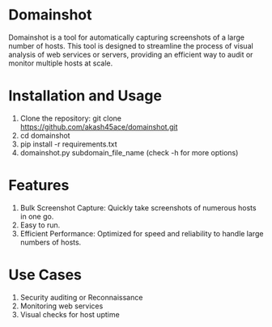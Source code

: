 # Domainshot
Domainshot is a tool for automatically capturing screenshots of a large number of hosts. This tool is designed to streamline the process of visual analysis of web services or servers, providing an efficient way to audit or monitor multiple hosts at scale.


# Installation and Usage
1. Clone the repository: git clone https://github.com/akash45ace/domainshot.git
2. cd domainshot
3. pip install -r requirements.txt
4. domainshot.py subdomain_file_name (check -h for more options)

# Features
1. Bulk Screenshot Capture: Quickly take screenshots of numerous hosts in one go.
2. Easy to run.
3. Efficient Performance: Optimized for speed and reliability to handle large numbers of hosts.

# Use Cases
1. Security auditing or Reconnaissance
2. Monitoring web services
3. Visual checks for host uptime
